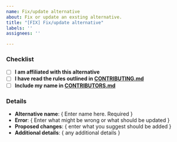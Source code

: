 ```yaml
---
name: Fix/update alternative
about: Fix or update an exsting alternative.
title: "[FIX] Fix/update alternative"
labels: ''
assignees: ''

---
```


[//]: # ( Fill out to the best of your ability.  )
[//]: # ( If an item is not applicable, feel free to leave it blank. )
[//]: # ( Mark off checkbox items by putting an x in between the [ ] )

### Checklist

- [ ] **I am affiliated with this alternative**
- [ ] **I have read the rules outlined in [CONTRIBUTING.md](https://github.com/tycrek/degoogle/blob/master/CONTRIBUTING.md)**
- [ ] **Include my name in [CONTRIBUTORS.md](https://github.com/tycrek/degoogle/blob/master/CONTRIBUTORS.md)**

### Details

- **Alternative name**: { Enter name here. Required }
- **Error**: { Enter what might be wrong or what should be updated }
- **Proposed changes**: { enter what you suggest should be added }
- **Additional details**: { any additional details }

